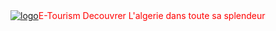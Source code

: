 <div style="color:red; display:flex; align-items: center; justify-items: center;"><a href="https://imgbb.com/"><img src="https://i.ibb.co/Q8ThsDH/logo.png" alt="logo" border="0" /></a> E-Tourism Decouvrer L'algerie dans toute sa splendeur</div>

